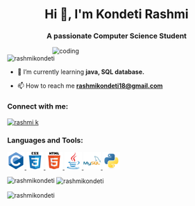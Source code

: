 <h1 align="center">Hi 👋, I'm Kondeti Rashmi</h1>
<h3 align="center">A passionate Computer Science Student</h3>
<img align="right"alt="coding"width="400"src="https://i.pinimg.com/originals/4a/65/ab/4a65abeead3a8d113bccfee5d5d239f4.gif">
<p align="left"> <img src="https://komarev.com/ghpvc/?username=rashmikondeti&label=Profile%20views&color=0e75b6&style=flat" alt="rashmikondeti" /> </p>

- 🌱 I’m currently learning **java, SQL database.**

- 📫 How to reach me **rashmikondeti18@gmail.com**

<h3 align="left">Connect with me:</h3>
<p align="left">
<a href="https://linkedin.com/in/rashmi k" target="blank"><img align="center" src="https://raw.githubusercontent.com/rahuldkjain/github-profile-readme-generator/master/src/images/icons/Social/linked-in-alt.svg" alt="rashmi k" height="30" width="40" /></a>
</p>

<h3 align="left">Languages and Tools:</h3>
<p align="left"> <a href="https://www.cprogramming.com/" target="_blank" rel="noreferrer"> <img src="https://raw.githubusercontent.com/devicons/devicon/master/icons/c/c-original.svg" alt="c" width="40" height="40"/> </a> <a href="https://www.w3schools.com/css/" target="_blank" rel="noreferrer"> <img src="https://raw.githubusercontent.com/devicons/devicon/master/icons/css3/css3-original-wordmark.svg" alt="css3" width="40" height="40"/> </a> <a href="https://www.w3.org/html/" target="_blank" rel="noreferrer"> <img src="https://raw.githubusercontent.com/devicons/devicon/master/icons/html5/html5-original-wordmark.svg" alt="html5" width="40" height="40"/> </a> <a href="https://www.java.com" target="_blank" rel="noreferrer"> <img src="https://raw.githubusercontent.com/devicons/devicon/master/icons/java/java-original.svg" alt="java" width="40" height="40"/> </a> <a href="https://www.mysql.com/" target="_blank" rel="noreferrer"> <img src="https://raw.githubusercontent.com/devicons/devicon/master/icons/mysql/mysql-original-wordmark.svg" alt="mysql" width="40" height="40"/> </a> <a href="https://www.python.org" target="_blank" rel="noreferrer"> <img src="https://raw.githubusercontent.com/devicons/devicon/master/icons/python/python-original.svg" alt="python" width="40" height="40"/> </a> </p>

<p><img align="left" src="https://github-readme-stats.vercel.app/api/top-langs?username=rashmikondeti&show_icons=true&locale=en&layout=compact" alt="rashmikondeti" /></p>

<p>&nbsp;<img align="center" src="https://github-readme-stats.vercel.app/api?username=rashmikondeti&show_icons=true&locale=en" alt="rashmikondeti" /></p>

<p><img align="center" src="https://github-readme-streak-stats.herokuapp.com/?user=rashmikondeti&" alt="rashmikondeti" /></p>


